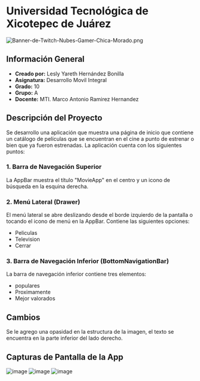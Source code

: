 # Universidad Tecnológica de Xicotepec de Juárez

![Banner-de-Twitch-Nubes-Gamer-Chica-Morado.png](https://i.postimg.cc/15q3LFXF/Banner-de-Twitch-Nubes-Gamer-Chica-Morado.png)

## Información General

- **Creado por:** Lesly Yareth Hernández Bonilla 
- **Asignatura:** Desarrollo Movil Integral
- **Grado:** 10
- **Grupo:** A
- **Docente:** MTI. Marco Antonio Ramirez Hernandez

## Descripción del Proyecto

Se desarrollo una aplicación que muestra una página de inicio que contiene un catálogo de películas que se encuentran en el cine a punto de estrenar o bien que ya fueron estrenadas.  La aplicación cuenta con los siguientes puntos:

### 1. Barra de Navegación Superior

La AppBar muestra el título "MovieApp" en el centro y un icono de búsqueda en la esquina derecha. 

### 2. Menú Lateral (Drawer)

El menú lateral se abre deslizando desde el borde izquierdo de la pantalla o tocando el icono de menú en la AppBar. Contiene las siguientes opciones:

- Peliculas
- Television
- Cerrar

### 3. Barra de Navegación Inferior (BottomNavigationBar)

La barra de navegación inferior contiene tres elementos:

- populares
- Proximamente
- Mejor valorados

 ## Cambios
 Se le agrego una opasidad en la estructura de la imagen, el texto se encuentra en la parte inferior del lado derecho.
  
## Capturas de Pantalla de la App
![image](https://github.com/Lesly-hub/DMI_Practica09_180247/assets/74167109/8bbb3ace-6feb-4374-9e27-93a4952c65b5)
![image](https://github.com/Lesly-hub/DMI_Practica09_180247/assets/74167109/17b623ea-50d4-4b7d-8c59-e2acb5afd5cb)
![image](https://github.com/Lesly-hub/DMI_Practica09_180247/assets/74167109/6358d3aa-f188-4fd6-a3c6-c2b577873a09)







